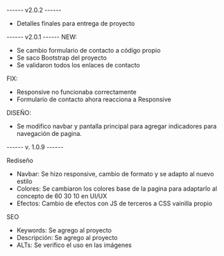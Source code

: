 ------ v2.0.2 ------

- Detalles finales para entrega de proyecto

------ v2.0.1 ------
NEW:

- Se cambio formulario de contacto a código propio
- Se saco Bootstrap del proyecto
- Se validaron todos los enlaces de contacto

FIX:

- Responsive no funcionaba correctamente
- Formulario de contacto ahora reacciona a Responsive

DISEÑO:

- Se modifico navbar y pantalla principal para agregar indicadores para navegación de pagina.

------ v. 1.0.9 ------

Rediseño

- Navbar: Se hizo responsive, cambio de formato y se adapto al nuevo estilo
- Colores: Se cambiaron los colores base de la pagina para adaptarlo al concepto de 60 30 10 en UI/UX
- Efectos: Cambio de efectos con JS de terceros a CSS vainilla propio

SEO

- Keywords: Se agrego al proyecto
- Descripción: Se agrego al proyecto
- ALTs: Se verifico el uso en las imágenes
